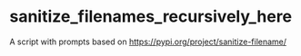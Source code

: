 # sanitize_filenames_recursively_here
A script with prompts based on https://pypi.org/project/sanitize-filename/

